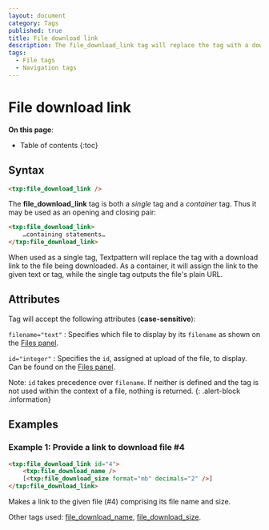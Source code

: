 ```yaml
---
layout: document
category: Tags
published: true
title: File download link
description: The file_download_link tag will replace the tag with a download link to the file being downloaded, or assign the link to the given text or tag.
tags:
  - File tags
  - Navigation tags
---
```


# File download link

**On this page**:

* Table of contents
{:toc}

## Syntax

~~~ html
<txp:file_download_link />
~~~

The **file_download_link** tag is both a *single* tag and a *container* tag. Thus it may be used as an opening and closing pair:

~~~ html
<txp:file_download_link>
    …containing statements…
</txp:file_download_link>
~~~

When used as a single tag, Textpattern will replace the tag with a download link to the file being downloaded. As a container, it will assign the link to the given text or tag, while the single tag outputs the file's plain URL.

## Attributes

Tag will accept the following attributes (**case-sensitive**):

`filename="text"`
: Specifies which file to display by its `filename` as shown on the [Files panel](/administration/files-panel).

`id="integer"`
: Specifies the `id`, assigned at upload of the file, to display. Can be found on the [Files panel](/administration/files-panel).

Note: `id` takes precedence over `filename`. If neither is defined and the tag is not used within the context of a file, nothing is returned.
{: .alert-block .information}

## Examples

### Example 1: Provide a link to download file #4

~~~ html
<txp:file_download_link id="4">
    <txp:file_download_name />
    [<txp:file_download_size format="mb" decimals="2" />]
</txp:file_download_link>
~~~

Makes a link to the given file (#4) comprising its file name and size.

Other tags used: [file_download_name](/tags/file_download_name), [file_download_size](/tags/file_download_size).

